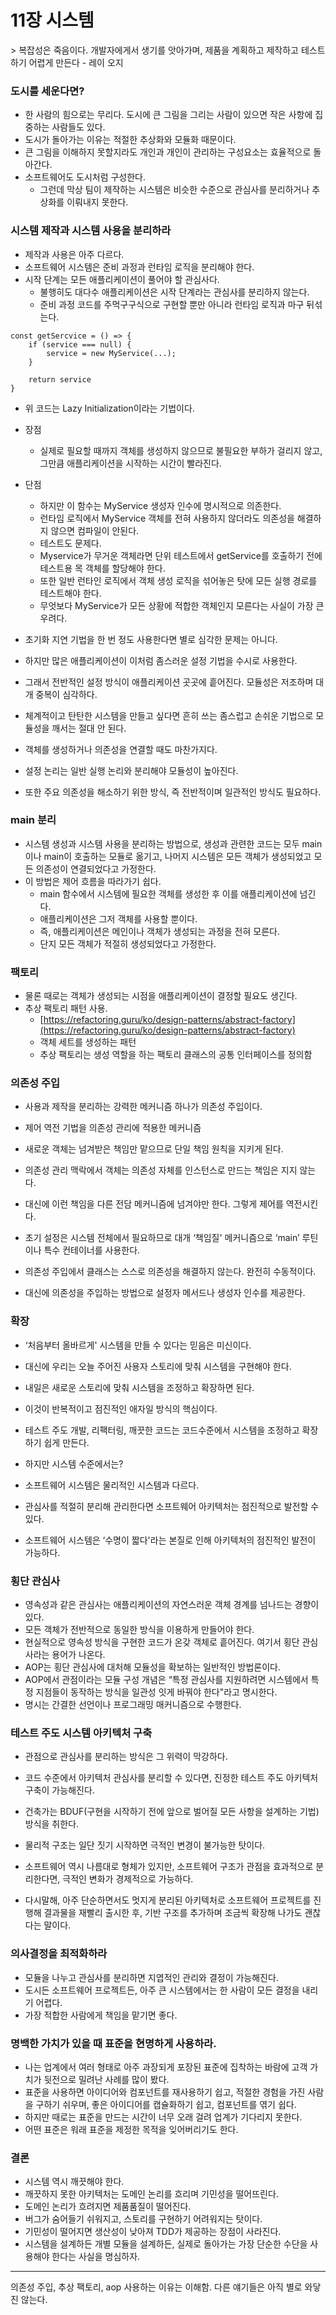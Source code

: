 # 11장 시스템

&gt; 복잡성은 죽음이다. 개발자에게서 생기를 앗아가며, 제품을 계획하고 제작하고 테스트하기 어렵게 만든다 - 레이 오지

### 도시를 세운다면?

- 한 사람의 힘으로는 무리다. 도시에 큰 그림을 그리는 사람이 있으면 작은 사항에 집중하는 사람들도 있다.
- 도시가 돌아가는 이유는 적절한 추상화와 모듈화 때문이다.
- 큰 그림을 이해하지 못할지라도 개인과 개인이 관리하는 구성요소는 효율적으로 돌아간다.
- 소프트웨어도 도시처럼 구성한다.
  - 그런데 막상 팀이 제작하는 시스템은 비슷한 수준으로 관심사를 분리하거나 추상화를 이뤄내지 못한다.

### 시스템 제작과 시스템 사용을 분리하라

- 제작과 사용은 아주 다르다.
- 소프트웨어 시스템은 준비 과정과 런타임 로직을 분리해야 한다.
- 시작 단계는 모든 애플리케이션이 풀어야 할 관심사다.
  - 불행히도 대다수 애플리케이션은 시작 단계라는 관심사를 분리하지 않는다.
  - 준비 과정 코드를 주먹구구식으로 구현할 뿐만 아니라 런타임 로직과 마구 뒤섞는다.

```tsx
const getSercvice = () => {
	if (service === null) {
		service = new MyService(...);
	}

	return service
}
```

- 위 코드는 Lazy Initialization이라는 기법이다.
- 장점
  - 실제로 필요할 때까지 객체를 생성하지 않으므로 불필요한 부하가 걸리지 않고, 그만큼 애플리케이션을 시작하는 시간이 빨라진다.
- 단점
  - 하지만 이 함수는 MyService 생성자 인수에 명시적으로 의존한다.
  - 런타임 로직에서 MyService 객체를 전혀 사용하지 않더라도 의존성을 해결하지 않으면 컴파일이 안된다.
  - 테스트도 문제다.
  - Myservice가 무거운 객체라면 단위 테스트에서 getService를 호출하기 전에 테스트용 목 객체를 할당해야 한다.
  - 또한 일반 런타인 로직에서 객체 생성 로직을 섞어놓은 탓에 모든 실행 경로를 테스트해야 한다.
  - 무엇보다 MyService가 모든 상황에 적합한 객체인지 모른다는 사실이 가장 큰 우려다.
- 초기화 지연 기법을 한 번 정도 사용한다면 별로 심각한 문제는 아니다.
- 하지만 많은 애플리케이션이 이처럼 좀스러운 설정 기법을 수시로 사용한다.
- 그래서 전반적인 설정 방식이 애플리케이션 곳곳에 흩어진다. 모듈성은 저조하며 대개 중복이 심각하다.

- 체계적이고 탄탄한 시스템을 만들고 싶다면 흔히 쓰는 좀스럽고 손쉬운 기법으로 모듈성을 깨서는 절대 안 된다.
- 객체를 생성하거나 의존성을 연결할 때도 마찬가지다.
- 설정 논리는 일반 실행 논리와 분리해야 모듈성이 높아진다.
- 또한 주요 의존성을 해소하기 위한 방식, 즉 전반적이며 일관적인 방식도 필요하다.

### main 분리

- 시스템 생성과 시스템 사용을 분리하는 방법으로, 생성과 관련한 코드는 모두 main이나 main이 호출하는 모듈로 옮기고, 나머지 시스템은 모든 객체가 생성되었고 모든 의존성이 연결되었다고 가정한다.
- 이 방법은 제어 흐름을 따라가기 쉽다.
  - main 함수에서 시스템에 필요한 객체를 생성한 후 이를 애플리케이션에 넘긴다.
  - 애플리케이션은 그저 객체를 사용할 뿐이다.
  - 즉, 애플리케이션은 메인이나 객체가 생성되는 과정을 전혀 모른다.
  - 단지 모든 객체가 적절히 생성되었다고 가정한다.

### 팩토리

- 물론 때로는 객체가 생성되는 시점을 애플리케이션이 결정할 필요도 생긴다.
- 추상 팩토리 패턴 사용.
  - [https://refactoring.guru/ko/design-patterns/abstract-factory](https://refactoring.guru/ko/design-patterns/abstract-factory)
  - 객체 세트를 생성하는 패턴
  - 추상 팩토리는 생성 역할을 하는 팩토리 클래스의 공통 인터페이스를 정의함

### 의존성 주입

- 사용과 제작을 분리하는 강력한 메커니즘 하나가 의존성 주입이다.
- 제어 역전 기법을 의존성 관리에 적용한 메커니즘
- 새로운 객체는 넘겨받은 책임만 맡으므로 단일 책임 원칙을 지키게 된다.
- 의존성 관리 맥락에서 객체는 의존성 자체를 인스턴스로 만드는 책임은 지지 않는다.
- 대신에 이런 책임을 다른 전담 메커니즘에 넘겨야만 한다. 그렇게 제어를 역전시킨다.
- 초기 설정은 시스템 전체에서 필요하므로 대개 ‘책임질' 메커니즘으로 ‘main’ 루틴이나 특수 컨테이너를 사용한다.

- 의존성 주입에서 클래스는 스스로 의존성을 해결하지 않는다. 완전히 수동적이다.
- 대신에 의존성을 주입하는 방법으로 설정자 메서드나 생성자 인수를 제공한다.

### 확장

- ‘처음부터 올바르게' 시스템을 만들 수 있다는 믿음은 미신이다.
- 대신에 우리는 오늘 주어진 사용자 스토리에 맞춰 시스템을 구현해야 한다.
- 내일은 새로운 스토리에 맞춰 시스템을 조정하고 확장하면 된다.
- 이것이 반복적이고 점진적인 애자일 방식의 핵심이다.
- 테스트 주도 개발, 리팩터링, 깨끗한 코드는 코드수준에서 시스템을 조정하고 확장하기 쉽게 만든다.

- 하지만 시스템 수준에서는?
- 소프트웨어 시스템은 물리적인 시스템과 다르다.
- 관심사를 적절히 분리해 관리한다면 소프트웨어 아키텍처는 점진적으로 발전할 수 있다.
- 소프트웨어 시스템은 ‘수명이 짧다'라는 본질로 인해 아키텍처의 점진적인 발전이 가능하다.

### 횡단 관심사

- 영속성과 같은 관심사는 애플리케이션의 자연스러운 객체 경계를 넘나드는 경향이 있다.
- 모든 객체가 전반적으로 동일한 방식을 이용하게 만들어야 한다.
- 현실적으로 영속성 방식을 구현한 코드가 온갖 객체로 흩어진다. 여기서 횡단 관심사라는 용어가 나온다.
- AOP는 횡단 관심사에 대처해 모듈성을 확보하는 일반적인 방법론이다.
- AOP에서 관점이라는 모듈 구성 개념은 “특정 관심사를 지원하려면 시스템에서 특정 지점들이 동작하는 방식을 일관성 잇게 바꿔야 한다"라고 명시한다.
- 명시는 간결한 선언이나 프로그래밍 매커니즘으로 수행한다.

### 테스트 주도 시스템 아키텍처 구축

- 관점으로 관심사를 분리하는 방식은 그 위력이 막강하다.
- 코드 수준에서 아키텍처 관심사를 분리할 수 있다면, 진정한 테스트 주도 아키텍처 구축이 가능해진다.

- 건축가는 BDUF(구현을 시작하기 전에 앞으로 벌어질 모든 사항을 설계하는 기법) 방식을 취한다.
- 물리적 구조는 일단 짓기 시작하면 극적인 변경이 불가능한 탓이다.
- 소프트웨어 역시 나름대로 형체가 있지만, 소프트웨어 구조가 관점을 효과적으로 분리한다면, 극적인 변화가 경제적으로 가능하다.
- 다시말해, 아주 단순하면서도 멋지게 분리된 아키텍처로 소프트웨어 프로젝트를 진행해 결과물을 재빨리 출시한 후, 기반 구조를 추가하며 조금씩 확장해 나가도 괜찮다는 말이다.

### 의사결정을 최적화하라

- 모듈을 나누고 관심사를 분리하면 지엽적인 관리와 결정이 가능해진다.
- 도시든 소프트웨어 프로젝트든, 아주 큰 시스템에서는 한 사람이 모든 결정을 내리기 어렵다.
- 가장 적합한 사람에게 책임을 맡기면 좋다.

### 명백한 가치가 있을 때 표준을 현명하게 사용하라.

- 나는 업계에서 여러 형태로 아주 과장되게 포장된 표준에 집착하는 바람에 고객 가치가 뒷전으로 밀려난 사례를 많이 봤다.
- 표준을 사용하면 아이디어와 컴포넌트를 재사용하기 쉽고, 적절한 경험을 가진 사람을 구하기 쉬우며, 좋은 아이디어를 캡슐화하기 쉽고, 컴포넌트를 엮기 쉽다.
- 하지만 때로는 표준을 만드는 시간이 너무 오래 걸려 업계가 기다리지 못한다.
- 어떤 표준은 워래 표준을 제정한 목적을 잊어버리기도 한다.

### 결론

- 시스템 역시 깨끗해야 한다.
- 깨끗하지 못한 아키텍처는 도메인 논리를 흐리며 기민성을 떨어뜨린다.
- 도메인 논리가 흐려지면 제품품질이 떨어진다.
- 버그가 숨어들기 쉬워지고, 스토리를 구현하기 어려워지는 탓이다.
- 기민성이 떨어지면 생산성이 낮아져 TDD가 제공하는 장점이 사라진다.
- 시스템을 설계하든 개별 모듈을 설계하든, 실제로 돌아가는 가장 단순한 수단을 사용해야 한다는 사실을 명심하자.

---

의존성 주입, 추상 팩토리, aop 사용하는 이유는 이해함. 다른 얘기들은 아직 별로 와닿진 않는다.
